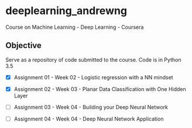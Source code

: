 # deeplearning_andrewng

Course on Machine Learning - Deep Learning - Coursera

## Objective

   Serve as a repository of code submitted to the course. Code is in Python 3.5
   - [X] Assignment 01 - Week 02 - Logistic regression with a NN mindset
   - [X] Assignment 02 - Week 03 - Planar Data Classification with One Hidden Layer
   - [ ] Assignment 03 - Week 04 - Building your Deep Neural Network
   - [ ] Assignment 04 - Week 04 - Deep Neural Network Application


